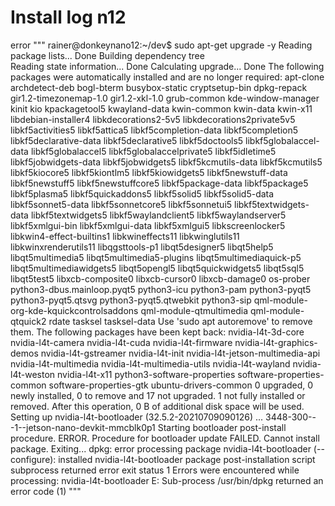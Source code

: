 # Install log n12

error
"""
rainer@donkeynano12:~/dev$ sudo apt-get upgrade -y
Reading package lists... Done
Building dependency tree       
Reading state information... Done
Calculating upgrade... Done
The following packages were automatically installed and are no longer required:
  apt-clone archdetect-deb bogl-bterm busybox-static cryptsetup-bin dpkg-repack
  gir1.2-timezonemap-1.0 gir1.2-xkl-1.0 grub-common kde-window-manager kinit kio kpackagetool5
  kwayland-data kwin-common kwin-data kwin-x11 libdebian-installer4 libkdecorations2-5v5
  libkdecorations2private5v5 libkf5activities5 libkf5attica5 libkf5completion-data
  libkf5completion5 libkf5declarative-data libkf5declarative5 libkf5doctools5
  libkf5globalaccel-data libkf5globalaccel5 libkf5globalaccelprivate5 libkf5idletime5
  libkf5jobwidgets-data libkf5jobwidgets5 libkf5kcmutils-data libkf5kcmutils5 libkf5kiocore5
  libkf5kiontlm5 libkf5kiowidgets5 libkf5newstuff-data libkf5newstuff5 libkf5newstuffcore5
  libkf5package-data libkf5package5 libkf5plasma5 libkf5quickaddons5 libkf5solid5 libkf5solid5-data
  libkf5sonnet5-data libkf5sonnetcore5 libkf5sonnetui5 libkf5textwidgets-data libkf5textwidgets5
  libkf5waylandclient5 libkf5waylandserver5 libkf5xmlgui-bin libkf5xmlgui-data libkf5xmlgui5
  libkscreenlocker5 libkwin4-effect-builtins1 libkwineffects11 libkwinglutils11
  libkwinxrenderutils11 libqgsttools-p1 libqt5designer5 libqt5help5 libqt5multimedia5
  libqt5multimedia5-plugins libqt5multimediaquick-p5 libqt5multimediawidgets5 libqt5opengl5
  libqt5quickwidgets5 libqt5sql5 libqt5test5 libxcb-composite0 libxcb-cursor0 libxcb-damage0
  os-prober python3-dbus.mainloop.pyqt5 python3-icu python3-pam python3-pyqt5 python3-pyqt5.qtsvg
  python3-pyqt5.qtwebkit python3-sip qml-module-org-kde-kquickcontrolsaddons
  qml-module-qtmultimedia qml-module-qtquick2 rdate tasksel tasksel-data
Use 'sudo apt autoremove' to remove them.
The following packages have been kept back:
  nvidia-l4t-3d-core nvidia-l4t-camera nvidia-l4t-cuda nvidia-l4t-firmware
  nvidia-l4t-graphics-demos nvidia-l4t-gstreamer nvidia-l4t-init nvidia-l4t-jetson-multimedia-api
  nvidia-l4t-multimedia nvidia-l4t-multimedia-utils nvidia-l4t-wayland nvidia-l4t-weston
  nvidia-l4t-x11 python3-software-properties software-properties-common software-properties-gtk
  ubuntu-drivers-common
0 upgraded, 0 newly installed, 0 to remove and 17 not upgraded.
1 not fully installed or removed.
After this operation, 0 B of additional disk space will be used.
Setting up nvidia-l4t-bootloader (32.5.2-20210709090126) ...
3448-300---1--jetson-nano-devkit-mmcblk0p1
Starting bootloader post-install procedure.
ERROR. Procedure for bootloader update FAILED.
Cannot install package. Exiting...
dpkg: error processing package nvidia-l4t-bootloader (--configure):
 installed nvidia-l4t-bootloader package post-installation script subprocess returned error exit status 1
Errors were encountered while processing:
 nvidia-l4t-bootloader
E: Sub-process /usr/bin/dpkg returned an error code (1)
"""
